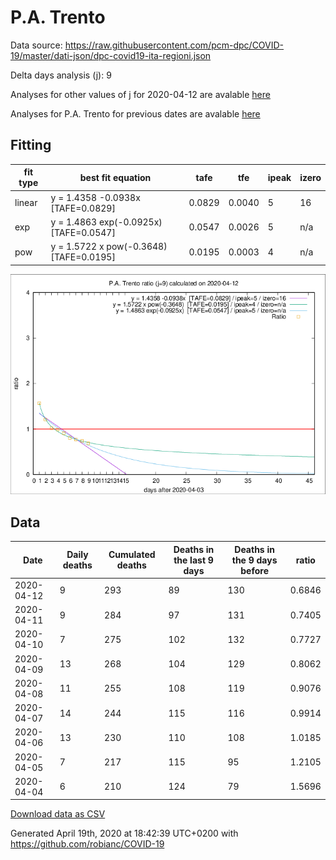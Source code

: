 # P.A. Trento

Data source: https://raw.githubusercontent.com/pcm-dpc/COVID-19/master/dati-json/dpc-covid19-ita-regioni.json

Delta days analysis (j): 9

Analyses for other values of j for 2020-04-12 are avalable [here](../2020-04-12/README.md)

Analyses for P.A. Trento for previous dates are avalable [here](../README.md)

## Fitting 
|fit type|best fit equation|tafe|tfe|ipeak|izero|
|-------|-----|--------|------|---|---|
|linear|y = 1.4358 -0.0938x  [TAFE=0.0829]|0.0829|0.0040|5|16|
|exp|y = 1.4863 exp(-0.0925x)  [TAFE=0.0547]|0.0547|0.0026|5|n/a|
|pow|y = 1.5722 x pow(-0.3648)  [TAFE=0.0195]|0.0195|0.0003|4|n/a|

![Plot](COVID-19_p.a._trento_j9_2020-04-12.png)

## Data
|Date|Daily deaths|Cumulated deaths|Deaths in the last 9 days|Deaths in the 9 days before|ratio|
|----|----------|-----------|-------|--------------------|-----|
|2020-04-12|9|293|89|130|0.6846|
|2020-04-11|9|284|97|131|0.7405|
|2020-04-10|7|275|102|132|0.7727|
|2020-04-09|13|268|104|129|0.8062|
|2020-04-08|11|255|108|119|0.9076|
|2020-04-07|14|244|115|116|0.9914|
|2020-04-06|13|230|110|108|1.0185|
|2020-04-05|7|217|115|95|1.2105|
|2020-04-04|6|210|124|79|1.5696|

[Download data as CSV](COVID-19_p.a._trento_j9_2020-04-12.csv)

Generated April 19th, 2020 at 18:42:39 UTC+0200 with https://github.com/robianc/COVID-19
